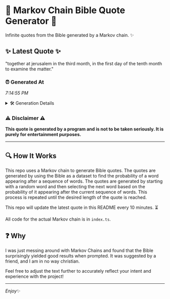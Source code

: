# 📖 Markov Chain Bible Quote Generator 📖

Infinite quotes from the Bible generated by a Markov chain. ✨

## ✨ Latest Quote ✨
"together at jerusalem in the third month, in the first day of the tenth month to examine the matter."

### ⏰ Generated At
*7:14:55 PM*

<details>
    <summary>🛠️ Generation Details</summary>
    <p>
        <strong>🌱 Seed:</strong> together<br>
        <strong>🔄 Iterations:</strong> 18<br>
        <strong>📜 Context History:</strong><br>[ together ]: at<br>[ together, at ]: jerusalem<br>[ together, at, jerusalem ]: in<br>[ together, at, jerusalem, in ]: the<br>[ together, at, jerusalem, in, the ]: third<br>[ together, at, jerusalem, in, the, third ]: month,<br>[ at, jerusalem, in, the, third, month, ]: in<br>[ jerusalem, in, the, third, month,, in ]: the<br>[ in, the, third, month,, in, the ]: first<br>[ the, third, month,, in, the, first ]: day<br>[ third, month,, in, the, first, day ]: of<br>[ month,, in, the, first, day, of ]: the<br>[ in, the, first, day, of, the ]: tenth<br>[ the, first, day, of, the, tenth ]: month<br>[ first, day, of, the, tenth, month ]: to<br>[ day, of, the, tenth, month, to ]: examine<br>[ of, the, tenth, month, to, examine ]: the<br>[ the, tenth, month, to, examine, the ]: matter.<br>
    </p>
</details>

### ⚠️ Disclaimer ⚠️
**This quote is generated by a program and is not to be taken seriously. It is purely for entertainment purposes.**

---

## 🔍 How It Works

This repo uses a Markov chain to generate Bible quotes. The quotes are generated by using the Bible as a dataset to find the probability of a word appearing after a sequence of words. The quotes are generated by starting with a random word and then selecting the next word based on the probability of it appearing after the current sequence of words. This process is repeated until the desired length of the quote is reached.

This repo will update the latest quote in this README every 10 minutes. ⏳

All code for the actual Markov chain is in `index.ts`.

## ❓ Why

I was just messing around with Markov Chains and found that the Bible surprisingly yielded good results when prompted. 
It was suggested by a friend, and I am in no way christian.

Feel free to adjust the text further to accurately reflect your intent and experience with the project!

---

*Enjoy*✨
